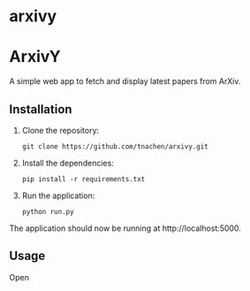 # arxivy

# ArxivY

A simple web app to fetch and display latest papers from ArXiv.

## Installation

1. Clone the repository:

   ```
   git clone https://github.com/tnachen/arxivy.git
   ```

2. Install the dependencies:

   ```
   pip install -r requirements.txt
   ```

3. Run the application:

   ```
   python run.py
   ```

The application should now be running at http://localhost:5000.

## Usage

Open
